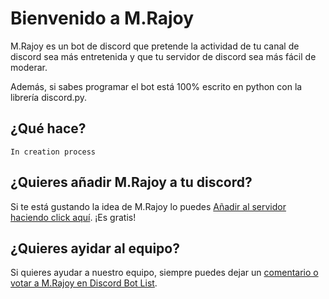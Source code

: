 # Bienvenido a M.Rajoy

M.Rajoy es un bot de discord que pretende la actividad de tu canal de discord sea más entretenida y que tu servidor de discord sea más fácil de moderar.

Además, si sabes programar el bot está 100% escrito en python con la librería discord.py.

## ¿Qué hace?

`In creation process`

## ¿Quieres añadir M.Rajoy a tu discord?

Si te está gustando la idea de M.Rajoy lo puedes [Añadir al servidor haciendo click aquí](https://discord.com/api/oauth2/authorize?client_id=761574273499922472&permissions=8&scope=bot). ¡Es gratis!

## ¿Quieres ayidar al equipo?

Si quieres ayudar a nuestro equipo, siempre puedes dejar un [comentario o votar a M.Rajoy en Discord Bot List](https://top.gg/bot/761574273499922472).